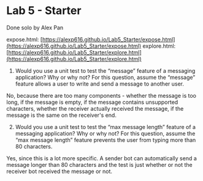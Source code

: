 # Lab 5 - Starter
Done solo by Alex Pan

expose.html: [https://alexp616.github.io/Lab5_Starter/expose.html](https://alexp616.github.io/Lab5_Starter/expose.html)
explore.html: [https://alexp616.github.io/Lab5_Starter/explore.html](https://alexp616.github.io/Lab5_Starter/explore.html)

1) Would you use a unit test to test the “message” feature of a messaging application? Why or why not? For this question, assume the “message” feature allows a user to write and send a message to another user.

No, because there are too many components - whether the message is too long, if the message is empty, if the message contains unsupported characters, whether the receiver actually received the message, if the message is the same on the receiver's end.

2) Would you use a unit test to test the “max message length” feature of a messaging application? Why or why not? For this question, assume the “max message length” feature prevents the user from typing more than 80 characters.

Yes, since this is a lot more specific. A sender bot can automatically send a message longer than 80 characters and the test is just whether or not the receiver bot received the message or not.